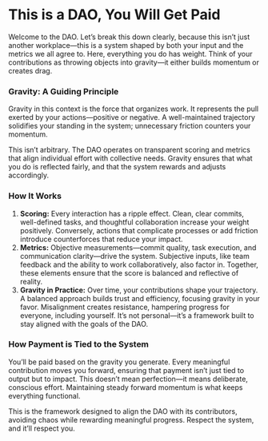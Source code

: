 # **This is a DAO, You Will Get Paid**

Welcome to the DAO. Let’s break this down clearly, because this isn’t just another workplace—this is a system shaped by
both your input and the metrics we all agree to. Here, everything you do has weight. Think of your contributions as
throwing objects into gravity—it either builds momentum or creates drag.

### **Gravity: A Guiding Principle**

Gravity in this context is the force that organizes work. It represents the pull exerted by your actions—positive or
negative. A well-maintained trajectory solidifies your standing in the system; unnecessary friction counters your
momentum.

This isn’t arbitrary. The DAO operates on transparent scoring and metrics that align individual effort with collective
needs. Gravity ensures that what you do is reflected fairly, and that the system rewards and adjusts accordingly.

### **How It Works**

1. **Scoring:** Every interaction has a ripple effect. Clean, clear commits, well-defined tasks, and thoughtful
   collaboration increase your weight positively. Conversely, actions that complicate processes or add friction
   introduce counterforces that reduce your impact.
2. **Metrics:** Objective measurements—commit quality, task execution, and communication clarity—drive the system.
   Subjective inputs, like team feedback and the ability to work collaboratively, also factor in. Together, these
   elements ensure that the score is balanced and reflective of reality.
3. **Gravity in Practice:** Over time, your contributions shape your trajectory. A balanced approach builds trust and
   efficiency, focusing gravity in your favor. Misalignment creates resistance, hampering progress for everyone,
   including yourself. It’s not personal—it’s a framework built to stay aligned with the goals of the DAO.

### **How Payment is Tied to the System**

You’ll be paid based on the gravity you generate. Every meaningful contribution moves you forward, ensuring that payment
isn’t just tied to output but to impact. This doesn’t mean perfection—it means deliberate, conscious effort. Maintaining
steady forward momentum is what keeps everything functional.

This is the framework designed to align the DAO with its contributors, avoiding chaos while rewarding meaningful
progress. Respect the system, and it’ll respect you.